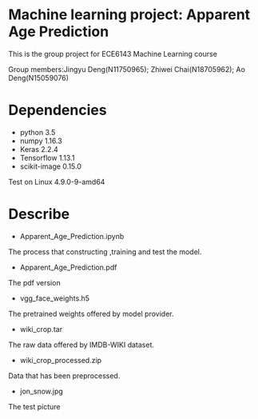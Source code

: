 # Machine learning project: Apparent Age Prediction

This is the group project for ECE6143 Machine Learning course

Group members:Jingyu Deng(N11750965); Zhiwei Chai(N18705962); Ao Deng(N15059076)

# Dependencies
- python 3.5
- numpy 1.16.3
- Keras 2.2.4
- Tensorflow 1.13.1
- scikit-image 0.15.0

Test on Linux 4.9.0-9-amd64

# Describe
- Apparent_Age_Prediction.ipynb

The process that constructing ,training and test the model.

- Apparent_Age_Prediction.pdf

The pdf version

- vgg_face_weights.h5

The pretrained weights offered by model provider.

- wiki_crop.tar

The raw data offered by IMDB-WIKI dataset.

- wiki_crop_processed.zip

Data that has been preprocessed.

- jon_snow.jpg

The test picture
